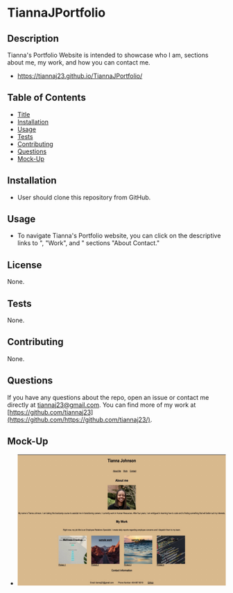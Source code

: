 # TiannaJPortfolio

## Description
Tianna's Portfolio Website is intended to showcase who I am, sections about me, my work, and how you can contact me.

- https://tiannaj23.github.io/TiannaJPortfolio/


## Table of Contents
- [Title](#title)
- [Installation](#installation)
- [Usage](#usage)
- [Tests](#tests)
- [Contributing](#contributing)
- [Questions](#questions)
- [Mock-Up](#mock-up)


## Installation
- User should clone this repository from GitHub.

## Usage
- To navigate Tianna's Portfolio website, you can click on the descriptive links to ", "Work", and " sections "About Contact."

## License
None.

## Tests
None.

## Contributing
None.

## Questions
If you have any questions about the repo, open an issue or contact me directly at tiannaj23@gmail.com. You can find more of my work at [https://github.com/tiannaj23](https://github.com/https://github.com/tiannaj23/).

## Mock-Up

- ![screen shot](./images/Portfolio.jpeg)

